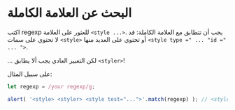# البحث عن العلامة الكاملة

اكتب regexp للعثور على العلامة `<style ...>`. يجب أن تتطابق مع العلامة الكاملة: قد لا تحتوي على سمات `<style>` أو تحتوي على العديد منها `<style type =" ... "id =" ... ">`.

... لكن التعبير العادي يجب ألا يطابق `<styler>`!

على سبيل المثال:

```js
let regexp = /your regexp/g;

alert( '<style> <styler> <style test="...">'.match(regexp) ); // <style>, <style test="...">
```

